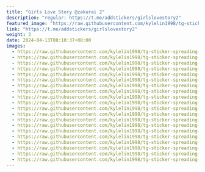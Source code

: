 ```yaml
---
title: "Girls Love Story @zakurai 2"
description: "regular: https://t.me/addstickers/girlslovestory2"
featured_image: "https://raw.githubusercontent.com/kylelin1998/tg-sticker-spreading-worldwide-images/main/img/498ab271-7fb9-40ee-af00-bf0da7239806.jpg"
link: "https://t.me/addstickers/girlslovestory2"
weight: 3
date: 2024-04-13T08:10:37+08:00
images:
  - https://raw.githubusercontent.com/kylelin1998/tg-sticker-spreading-worldwide-images/main/img/498ab271-7fb9-40ee-af00-bf0da7239806.jpg
  - https://raw.githubusercontent.com/kylelin1998/tg-sticker-spreading-worldwide-images/main/img/4dd74fb7-0948-45d8-96d7-94fd8502e8b8.jpg
  - https://raw.githubusercontent.com/kylelin1998/tg-sticker-spreading-worldwide-images/main/img/e9af3be0-b3ef-41c7-942a-fcb513e31f1c.jpg
  - https://raw.githubusercontent.com/kylelin1998/tg-sticker-spreading-worldwide-images/main/img/048a2b67-0354-4ea4-9e24-32e5a95c4a2b.jpg
  - https://raw.githubusercontent.com/kylelin1998/tg-sticker-spreading-worldwide-images/main/img/ba873fa4-7b24-42af-9d1f-fb783ae9fd1e.jpg
  - https://raw.githubusercontent.com/kylelin1998/tg-sticker-spreading-worldwide-images/main/img/cb572336-925c-4451-bcd2-51ddfb7f9ff3.jpg
  - https://raw.githubusercontent.com/kylelin1998/tg-sticker-spreading-worldwide-images/main/img/da82f2d9-00ad-47d9-945e-342d454ed48d.jpg
  - https://raw.githubusercontent.com/kylelin1998/tg-sticker-spreading-worldwide-images/main/img/ef7fee6b-caf8-44f2-91f0-89d4d0e2ca23.jpg
  - https://raw.githubusercontent.com/kylelin1998/tg-sticker-spreading-worldwide-images/main/img/5bf3490a-0aee-4374-b151-2266c6ef06c3.jpg
  - https://raw.githubusercontent.com/kylelin1998/tg-sticker-spreading-worldwide-images/main/img/348c5da2-a301-4b75-aa4d-fd86d440202d.jpg
  - https://raw.githubusercontent.com/kylelin1998/tg-sticker-spreading-worldwide-images/main/img/081e8a3c-bfdf-4df8-a86f-b2bfa9c182e2.jpg
  - https://raw.githubusercontent.com/kylelin1998/tg-sticker-spreading-worldwide-images/main/img/90f0195a-6b80-496f-84e3-0bc8e32a4330.jpg
  - https://raw.githubusercontent.com/kylelin1998/tg-sticker-spreading-worldwide-images/main/img/05e0a86e-e0f2-4dc7-8e65-b8963e17ac26.jpg
  - https://raw.githubusercontent.com/kylelin1998/tg-sticker-spreading-worldwide-images/main/img/e2a3f08d-279a-451a-bd27-60aeeda8cec2.jpg
  - https://raw.githubusercontent.com/kylelin1998/tg-sticker-spreading-worldwide-images/main/img/f144bb01-87d4-460a-8a00-223e3ad67cbc.jpg
  - https://raw.githubusercontent.com/kylelin1998/tg-sticker-spreading-worldwide-images/main/img/b3d249f2-ec98-49ba-b968-da538385fe67.jpg
  - https://raw.githubusercontent.com/kylelin1998/tg-sticker-spreading-worldwide-images/main/img/8a6c3c9d-1cd1-43ba-8466-81d7cdefa18d.jpg
  - https://raw.githubusercontent.com/kylelin1998/tg-sticker-spreading-worldwide-images/main/img/ac67f80c-a7a0-4b94-8232-0921f3875e9b.jpg
  - https://raw.githubusercontent.com/kylelin1998/tg-sticker-spreading-worldwide-images/main/img/90a599bf-03f4-4af1-99d1-23b3c8e4c1ea.jpg
  - https://raw.githubusercontent.com/kylelin1998/tg-sticker-spreading-worldwide-images/main/img/2973e846-e1a8-495b-910e-3663a08644c2.jpg
---
```

